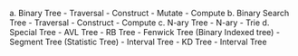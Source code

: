 a. Binary Tree
	- Traversal
	- Construct
	- Mutate
	- Compute
b. Binary Search Tree
	- Traversal
	- Construct
	- Compute
c. N-ary Tree
	- N-ary
	- Trie
d. Special Tree
	- AVL Tree
	- RB Tree
	- Fenwick Tree (Binary Indexed tree)
	- Segment Tree (Statistic Tree)
	- Interval Tree
	- KD Tree
	- Interval Tree
